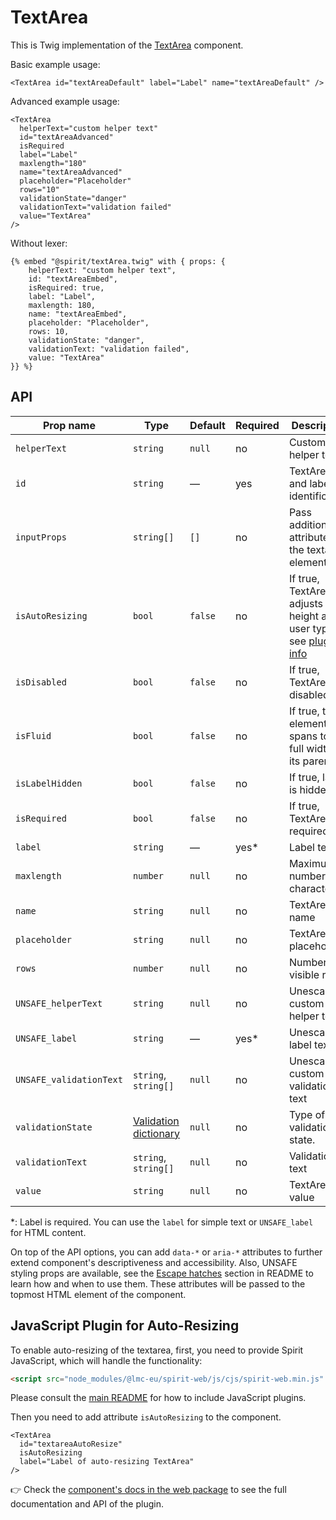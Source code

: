 # TextArea

This is Twig implementation of the [TextArea] component.

Basic example usage:

```twig
<TextArea id="textAreaDefault" label="Label" name="textAreaDefault" />
```

Advanced example usage:

```twig
<TextArea
  helperText="custom helper text"
  id="textAreaAdvanced"
  isRequired
  label="Label"
  maxlength="180"
  name="textAreaAdvanced"
  placeholder="Placeholder"
  rows="10"
  validationState="danger"
  validationText="validation failed"
  value="TextArea"
/>
```

Without lexer:

```twig
{% embed "@spirit/textArea.twig" with { props: {
    helperText: "custom helper text",
    id: "textAreaEmbed",
    isRequired: true,
    label: "Label",
    maxlength: 180,
    name: "textAreaEmbed",
    placeholder: "Placeholder",
    rows: 10,
    validationState: "danger",
    validationText: "validation failed",
    value: "TextArea"
}} %}
```

## API

| Prop name               | Type                                           | Default | Required | Description                                                                                                 |
| ----------------------- | ---------------------------------------------- | ------- | -------- | ----------------------------------------------------------------------------------------------------------- |
| `helperText`            | `string`                                       | `null`  | no       | Custom helper text                                                                                          |
| `id`                    | `string`                                       | —       | yes      | TextArea and label identification                                                                           |
| `inputProps`            | `string[]`                                     | `[]`    | no       | Pass additional attributes to the textarea element                                                          |
| `isAutoResizing`        | `bool`                                         | `false` | no       | If true, TextArea adjusts its height as user types, see [plugin info](#javascript-plugin-for-auto-resizing) |
| `isDisabled`            | `bool`                                         | `false` | no       | If true, TextArea is disabled                                                                               |
| `isFluid`               | `bool`                                         | `false` | no       | If true, the element spans to the full width of its parent                                                  |
| `isLabelHidden`         | `bool`                                         | `false` | no       | If true, label is hidden                                                                                    |
| `isRequired`            | `bool`                                         | `false` | no       | If true, TextArea is required                                                                               |
| `label`                 | `string`                                       | —       | yes\*    | Label text                                                                                                  |
| `maxlength`             | `number`                                       | `null`  | no       | Maximum number of characters                                                                                |
| `name`                  | `string`                                       | `null`  | no       | TextArea name                                                                                               |
| `placeholder`           | `string`                                       | `null`  | no       | TextArea placeholder                                                                                        |
| `rows`                  | `number`                                       | `null`  | no       | Number of visible rows                                                                                      |
| `UNSAFE_helperText`     | `string`                                       | `null`  | no       | Unescaped custom helper text                                                                                |
| `UNSAFE_label`          | `string`                                       | —       | yes\*    | Unescaped label text                                                                                        |
| `UNSAFE_validationText` | `string`, `string[]`                           | `null`  | no       | Unescaped custom validation text                                                                            |
| `validationState`       | [Validation dictionary][dictionary-validation] | `null`  | no       | Type of validation state.                                                                                   |
| `validationText`        | `string`, `string[]`                           | `null`  | no       | Validation text                                                                                             |
| `value`                 | `string`                                       | `null`  | no       | TextArea value                                                                                              |

\*: Label is required. You can use the `label` for simple text or `UNSAFE_label` for HTML content.

On top of the API options, you can add `data-*` or `aria-*` attributes to
further extend component's descriptiveness and accessibility. Also, UNSAFE styling props are available,
see the [Escape hatches][escape-hatches] section in README to learn how and when to use them.
These attributes will be passed to the topmost HTML element of the component.

## JavaScript Plugin for Auto-Resizing

To enable auto-resizing of the textarea, first, you need to provide Spirit JavaScript,
which will handle the functionality:

```html
<script src="node_modules/@lmc-eu/spirit-web/js/cjs/spirit-web.min.js" async></script>
```

Please consult the [main README][web-readme] for how to include JavaScript
plugins.

Then you need to add attribute `isAutoResizing` to the component.

```twig
<TextArea
  id="textareaAutoResize"
  isAutoResizing
  label="Label of auto-resizing TextArea"
/>
```

👉 Check the [component's docs in the web package][web-js-api] to see the full documentation and API of the plugin.

[web-js-api]: https://github.com/lmc-eu/spirit-design-system/blob/main/packages/web/src/scss/components/TextArea/README.md#javascript-plugin-for-auto-resizing
[textarea]: https://github.com/lmc-eu/spirit-design-system/tree/main/packages/web/src/scss/components/TextArea
[web-readme]: https://github.com/lmc-eu/spirit-design-system/blob/main/packages/web/README.md
[dictionary-validation]: https://github.com/lmc-eu/spirit-design-system/blob/main/docs/DICTIONARIES.md#validation
[escape-hatches]: https://github.com/lmc-eu/spirit-design-system/tree/main/packages/web-twig/README.md#escape-hatches

